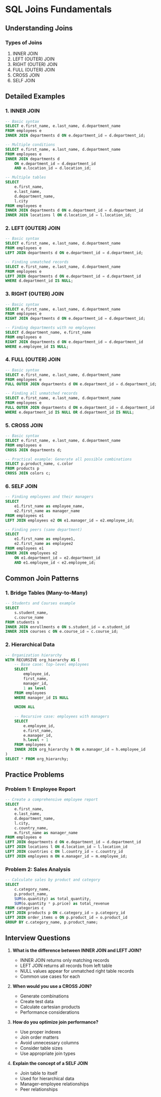 # SQL Joins Fundamentals

## Understanding Joins

### Types of Joins
1. INNER JOIN
2. LEFT (OUTER) JOIN
3. RIGHT (OUTER) JOIN
4. FULL (OUTER) JOIN
5. CROSS JOIN
6. SELF JOIN

## Detailed Examples

### 1. INNER JOIN
```sql
-- Basic syntax
SELECT e.first_name, e.last_name, d.department_name
FROM employees e
INNER JOIN departments d ON e.department_id = d.department_id;

-- Multiple conditions
SELECT e.first_name, e.last_name, d.department_name
FROM employees e
INNER JOIN departments d 
    ON e.department_id = d.department_id 
    AND e.location_id = d.location_id;

-- Multiple tables
SELECT 
    e.first_name,
    e.last_name,
    d.department_name,
    l.city
FROM employees e
INNER JOIN departments d ON e.department_id = d.department_id
INNER JOIN locations l ON d.location_id = l.location_id;
```

### 2. LEFT (OUTER) JOIN
```sql
-- Basic syntax
SELECT e.first_name, e.last_name, d.department_name
FROM employees e
LEFT JOIN departments d ON e.department_id = d.department_id;

-- Finding unmatched records
SELECT e.first_name, e.last_name, d.department_name
FROM employees e
LEFT JOIN departments d ON e.department_id = d.department_id
WHERE d.department_id IS NULL;
```

### 3. RIGHT (OUTER) JOIN
```sql
-- Basic syntax
SELECT e.first_name, e.last_name, d.department_name
FROM employees e
RIGHT JOIN departments d ON e.department_id = d.department_id;

-- Finding departments with no employees
SELECT d.department_name, e.first_name
FROM employees e
RIGHT JOIN departments d ON e.department_id = d.department_id
WHERE e.employee_id IS NULL;
```

### 4. FULL (OUTER) JOIN
```sql
-- Basic syntax
SELECT e.first_name, e.last_name, d.department_name
FROM employees e
FULL OUTER JOIN departments d ON e.department_id = d.department_id;

-- Finding all unmatched records
SELECT e.first_name, e.last_name, d.department_name
FROM employees e
FULL OUTER JOIN departments d ON e.department_id = d.department_id
WHERE e.department_id IS NULL OR d.department_id IS NULL;
```

### 5. CROSS JOIN
```sql
-- Basic syntax
SELECT e.first_name, e.last_name, d.department_name
FROM employees e
CROSS JOIN departments d;

-- Practical example: Generate all possible combinations
SELECT p.product_name, c.color
FROM products p
CROSS JOIN colors c;
```

### 6. SELF JOIN
```sql
-- Finding employees and their managers
SELECT 
    e1.first_name as employee_name,
    e2.first_name as manager_name
FROM employees e1
LEFT JOIN employees e2 ON e1.manager_id = e2.employee_id;

-- Finding peers (same department)
SELECT 
    e1.first_name as employee1,
    e2.first_name as employee2
FROM employees e1
INNER JOIN employees e2 
    ON e1.department_id = e2.department_id
    AND e1.employee_id < e2.employee_id;
```

## Common Join Patterns

### 1. Bridge Tables (Many-to-Many)
```sql
-- Students and Courses example
SELECT 
    s.student_name,
    c.course_name
FROM students s
INNER JOIN enrollments e ON s.student_id = e.student_id
INNER JOIN courses c ON e.course_id = c.course_id;
```

### 2. Hierarchical Data
```sql
-- Organization hierarchy
WITH RECURSIVE org_hierarchy AS (
    -- Base case: top-level employees
    SELECT 
        employee_id,
        first_name,
        manager_id,
        1 as level
    FROM employees
    WHERE manager_id IS NULL
    
    UNION ALL
    
    -- Recursive case: employees with managers
    SELECT 
        e.employee_id,
        e.first_name,
        e.manager_id,
        h.level + 1
    FROM employees e
    INNER JOIN org_hierarchy h ON e.manager_id = h.employee_id
)
SELECT * FROM org_hierarchy;
```

## Practice Problems

### Problem 1: Employee Report
```sql
-- Create a comprehensive employee report
SELECT 
    e.first_name,
    e.last_name,
    d.department_name,
    l.city,
    c.country_name,
    m.first_name as manager_name
FROM employees e
LEFT JOIN departments d ON e.department_id = d.department_id
LEFT JOIN locations l ON d.location_id = l.location_id
LEFT JOIN countries c ON l.country_id = c.country_id
LEFT JOIN employees m ON e.manager_id = m.employee_id;
```

### Problem 2: Sales Analysis
```sql
-- Calculate sales by product and category
SELECT 
    c.category_name,
    p.product_name,
    SUM(o.quantity) as total_quantity,
    SUM(o.quantity * p.price) as total_revenue
FROM categories c
LEFT JOIN products p ON c.category_id = p.category_id
LEFT JOIN order_items o ON p.product_id = o.product_id
GROUP BY c.category_name, p.product_name;
```

## Interview Questions

1. **What is the difference between INNER JOIN and LEFT JOIN?**
   - INNER JOIN returns only matching records
   - LEFT JOIN returns all records from left table
   - NULL values appear for unmatched right table records
   - Common use cases for each

2. **When would you use a CROSS JOIN?**
   - Generate combinations
   - Create test data
   - Calculate cartesian products
   - Performance considerations

3. **How do you optimize join performance?**
   - Use proper indexes
   - Join order matters
   - Avoid unnecessary columns
   - Consider table sizes
   - Use appropriate join types

4. **Explain the concept of a SELF JOIN**
   - Join table to itself
   - Used for hierarchical data
   - Manager-employee relationships
   - Peer relationships
